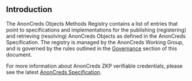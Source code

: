 ## Introduction

The AnonCreds Objects Methods Registry contains a list of entries that point to specifications and implementations for the publishing (registering) and retrieving (resolving) AnonCreds Objects
as defined in the AnonCreds Specification. The registry is managed by the AnonCreds Working Group, and is governed by the rules outlined in the [Governance](#governance) section of this
document.

For more information about AnonCreds ZKP verifiable credentials, please see the latest [AnonCreds Specification](https://anoncreds-wg.github.io/anoncreds-spec/).
